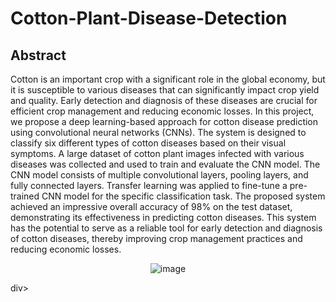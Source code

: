 # Cotton-Plant-Disease-Detection

## Abstract

Cotton is an important crop with a significant role in the global economy, but it is susceptible to various diseases that can significantly impact crop yield and quality. Early detection and diagnosis of these diseases are crucial for efficient crop management and reducing economic losses. In this project, we propose a deep learning-based approach for cotton disease prediction using convolutional neural networks (CNNs). The system is designed to classify six different types of cotton diseases based on their visual symptoms. A large dataset of cotton plant images infected with various diseases was collected and used to train and evaluate the CNN model. The CNN model consists of multiple convolutional layers, pooling layers, and fully connected layers. Transfer learning was applied to fine-tune a pre-trained CNN model for the specific classification task. The proposed system achieved an impressive overall accuracy of 98% on the test dataset, demonstrating its effectiveness in predicting cotton diseases. This system has the potential to serve as a reliable tool for early detection and diagnosis of cotton diseases, thereby improving crop management practices and reducing economic losses.



<div align="center">
  
![image](https://github.com/kunjankanani/Cotton_Plant_Disease_Detection/assets/115248453/f7df5d67-12c4-4540-a8c2-bb2ea835be5c)

</div>div>
